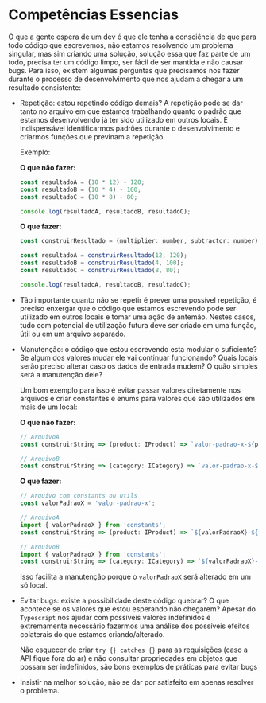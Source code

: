 # Competências Essencias

O que a gente espera de um dev é que ele tenha a consciência de que para todo código que escrevemos, não estamos resolvendo um problema singular, mas sim criando uma solução, solução essa que faz parte de um todo, precisa ter um código limpo, ser fácil de ser mantida e não causar bugs. Para isso, existem algumas perguntas que precisamos nos fazer durante o processo de desenvolvimento que nos ajudam a chegar a um resultado consistente:

- Repetição: estou repetindo código demais? A repetição pode se dar tanto no arquivo em que estamos trabalhando quanto o padrão que estamos desenvolvendo já ter sido utilizado em outros locais. É indispensável identificarmos padrões durante o desenvolvimento e criarmos funções que previnam a repetição.

    Exemplo:

    **O que não fazer:**
    ```javascript
    const resultadoA = (10 * 12) - 120;
    const resultadoB = (10 * 4) - 100;
    const resultadoC = (10 * 8) - 80;

    console.log(resultadoA, resultadoB, resultadoC);
    ```

    **O que fazer:**
    ```javascript
    const construirResultado = (multiplier: number, subtractor: number) => (10 * multiplier) -subtractor;
    
    const resultadoA = construirResultado(12, 120);
    const resultadoB = construirResultado(4, 100);
    const resultadoC = construirResultado(8, 80);

    console.log(resultadoA, resultadoB, resultadoC);
    ```

- Tão importante quanto não se repetir é prever uma possível repetição, é preciso enxergar que o código que estamos escrevendo pode ser utilizado em outros locais e tomar uma ação de antemão. Nestes casos, tudo com potencial de utilização futura deve ser criado em uma função, útil ou em um arquivo separado.

- Manutenção: o código que estou escrevendo esta modular o suficiente? Se algum dos valores mudar ele vai continuar funcionando? Quais locais serão preciso alterar caso os dados de entrada mudem? O quão simples será a manutenção dele?

    Um bom exemplo para isso é evitar passar valores diretamente nos arquivos e criar constantes e enums para valores que são utilizados em mais de um local:

    **O que não fazer:**

    ```javascript
    // ArquivoA
    const construirString => (product: IProduct) => `valor-padrao-x-${product.id}`;

    // ArquivoB
    const construirString => (category: ICategory) => `valor-padrao-x-${categori.id}`;
    ```

    **O que fazer:**

    
    ```javascript
    // Arquivo com constants ou utils
    const valorPadraoX = 'valor-padrao-x';

    // ArquivoA
    import { valorPadraoX } from 'constants';
    const construirString => (product: IProduct) => `${valorPadraoX}-${product.id}`;

    // ArquivoB
    import { valorPadraoX } from 'constants';
    const construirString => (category: ICategory) => `${valorPadraoX}-${categori.id}`;
    ```

    Isso facilita a manutenção porque o `valorPadraoX` será alterado em um só local.

- Evitar bugs: existe a possibilidade deste código quebrar? O que acontece se os valores que estou esperando não chegarem? Apesar do `Typescript` nos ajudar com possíveis valores indefinidos é extremamente necessário fazermos uma análise dos possíveis efeitos colaterais do que estamos criando/alterado.
    
    Não esquecer de criar `try {} catches {}` para as requisições (caso a API fique fora do ar) e não consultar propriedades em objetos que possam ser indefinidos, são bons exemplos de práticas para evitar bugs

- Insistir na melhor solução, não se dar por satisfeito em apenas resolver o problema.
